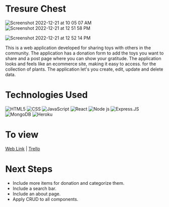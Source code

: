 # Tresure Chest
![Screenshot 2022-12-21 at 10 05 07 AM](https://user-images.githubusercontent.com/113558824/209178793-8fa2ecb2-2e8a-4ffa-b72b-f5dd8a58e7be.png)
![Screenshot 2022-12-21 at 12 51 58 PM](https://user-images.githubusercontent.com/113558824/209178851-4627ee7a-9ccb-480e-810b-ee6d8edb075e.png)

![Screenshot 2022-12-21 at 12 52 14 PM](https://user-images.githubusercontent.com/113558824/209178881-171e6cf6-c60e-4db7-a571-4aad496357c5.png)

This is a web application developed for sharing toys with others in the community. The application has a donation form to add the toys you want to share and a post page where you can show your gratitude. The application looks and feels like an ecommerce site, making it easy to access. for the collection of plants. The application let's you create, edit, update and delete data.
# Technologies Used
![HTML5](https://img.shields.io/badge/HTML5-E34F26?style=for-the-badge&logo=html5&logoColor=white)
![CSS](https://img.shields.io/badge/CSS-239120?&style=for-the-badge&logo=css3&logoColor=white)
![JavaScript](https://img.shields.io/badge/JavaScript-F7DF1E?style=for-the-badge&logo=javascript&logoColor=black)
![React](https://img.shields.io/badge/React-20232A?style=for-the-badge&logo=react&logoColor=61DAFB)
![Node js](https://img.shields.io/badge/Node.js-43853D?style=for-the-badge&logo=node.js&logoColor=white)
![Express.JS](https://img.shields.io/badge/Express.js-404D59?style=for-the-badge)
![MongoDB](https://img.shields.io/badge/MongoDB-4EA94B?style=for-the-badge&logo=mongodb&logoColor=white)
![Heroku](https://img.shields.io/badge/Heroku-430098?style=for-the-badge&logo=heroku&logoColor=white)

# To view
[Web Link](https://treasure-chest.herokuapp.com/) |
[Trello](https://trello.com/b/GNC670tB/treasure-chest)

# Next Steps
* Include more items for donation and categorize them.
* Include a search bar.
* Include an about page.
* Apply CRUD to all components.
